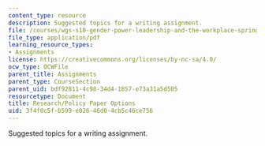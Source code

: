 ```yaml
---
content_type: resource
description: Suggested topics for a writing assignment.
file: /courses/wgs-s10-gender-power-leadership-and-the-workplace-spring-2014/3f4f0c5fb599e02646d04cb5c46ce756_MITWGS_S10S14_pap_opt.pdf
file_type: application/pdf
learning_resource_types:
- Assignments
license: https://creativecommons.org/licenses/by-nc-sa/4.0/
ocw_type: OCWFile
parent_title: Assignments
parent_type: CourseSection
parent_uid: bdf92811-4c98-34d4-1857-e73a31a5d505
resourcetype: Document
title: Research/Policy Paper Options
uid: 3f4f0c5f-b599-e026-46d0-4cb5c46ce756
---
```

Suggested topics for a writing assignment.